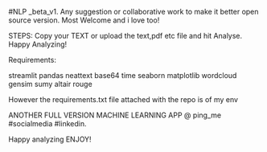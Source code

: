 #NLP _beta_v1.
Any suggestion or collaborative work to make it better open source version. Most Welcome and i love too! 

STEPS:
Copy your TEXT or upload the text,pdf etc file and hit Analyse. 
Happy Analyzing!

Requirements:

streamlit
pandas
neattext
base64
time
seaborn
matplotlib
wordcloud
gensim
sumy
altair
rouge


However the requirements.txt file attached with the repo is of my env

ANOTHER FULL VERSION MACHINE LEARNING APP @ ping_me #socialmedia #linkedin.

Happy analyzing ENJOY!

